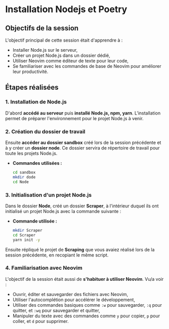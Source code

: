 # Installation Nodejs et Poetry

## Objectifs de la session

L'objectif principal de cette session était d'apprendre à :

- Installer Node.js sur le serveur,
- Créer un projet Node.js dans un dossier dédié,
- Utiliser Neovim comme éditeur de texte pour leur code,
- Se familiariser avec les commandes de base de Neovim pour améliorer leur productivité.

## Étapes réalisées

### 1. Installation de Node.js

D'abord **accédé au serveur** puis **installé Node.js, npm, yarn**. L'installation permet de préparer l'environnement pour le projet Node.js à venir.

### 2. Création du dossier de travail

Ensuite **accéder au dossier sandbox** créé lors de la session précédente et à y créer un **dossier node**. Ce dossier servira de répertoire de travail pour toute les projets Node.js.

- **Commandes utilisées :**
  ```bash
  cd sandbox
  mkdir dode
  cd Node
  ```

### 3. Initialisation d'un projet Node.js

Dans le dossier **Node**, créé un dossier **Scraper**, à l'intérieur duquel ils ont initialisé un projet Node.js avec la commande suivante :

- **Commande utilisée :**
  ```bash
  mkdir Scraper
  cd Scraper
  yarn init -y
  ```

Ensuite répliqué le projet de **Scraping** que vous avaiez réalisé lors de la session précédente, en recopiant le même script.

### 4. Familiarisation avec Neovim

L'objectif de la session était aussi de **s'habituer à utiliser Neovim**. Vu/a voir :

- Ouvrir, éditer et sauvegarder des fichiers avec Neovim,
- Utiliser l'autocomplétion pour accélérer le développement,
- Utiliser des commandes basiques comme `:w` pour sauvegarder, `:q` pour quitter, et `:wq` pour sauvegarder et quitter,
- Manipuler du texte avec des commandes comme `y` pour copier, `p` pour coller, et `d` pour supprimer.
